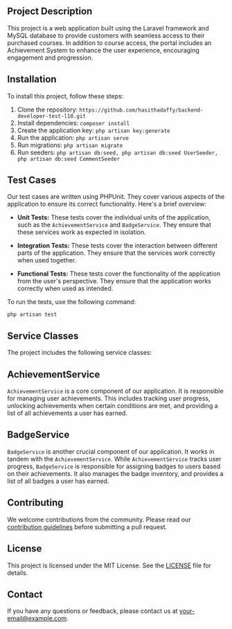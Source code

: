 ## Project Description

This project is a web application built using the Laravel framework and MySQL database to provide customers with seamless access to their purchased courses. In addition to course access, the portal includes an Achievement System to enhance the user experience, encouraging engagement and progression.

## Installation

To install this project, follow these steps:

1. Clone the repository: `https://github.com/hasithadaffy/backend-developer-test-l10.git`
2. Install dependencies: `composer install`
3. Create the application key: `php artisan key:generate`
4. Run the application: `php artisan serve`
5. Run migrations: `php artisan migrate`
6. Run seeders: `php artisan db:seed, php artisan db:seed UserSeeder, php artisan db:seed CommentSeeder`

## Test Cases

Our test cases are written using PHPUnit. They cover various aspects of the application to ensure its correct functionality. Here's a brief overview:

-   **Unit Tests:** These tests cover the individual units of the application, such as the `AchievementService` and `BadgeService`. They ensure that these services work as expected in isolation.

-   **Integration Tests:** These tests cover the interaction between different parts of the application. They ensure that the services work correctly when used together.

-   **Functional Tests:** These tests cover the functionality of the application from the user's perspective. They ensure that the application works correctly when used as intended.

To run the tests, use the following command:

`php artisan test`

## Service Classes

The project includes the following service classes:

## AchievementService

`AchievementService` is a core component of our application. It is responsible for managing user achievements. This includes tracking user progress, unlocking achievements when certain conditions are met, and providing a list of all achievements a user has earned.

## BadgeService

`BadgeService` is another crucial component of our application. It works in tandem with the `AchievementService`. While `AchievementService` tracks user progress, `BadgeService` is responsible for assigning badges to users based on their achievements. It also manages the badge inventory, and provides a list of all badges a user has earned.

## Contributing

We welcome contributions from the community. Please read our [contribution guidelines](https://link-to-your-contribution-guidelines) before submitting a pull request.

## License

This project is licensed under the MIT License. See the [LICENSE](https://link-to-your-license) file for details.

## Contact

If you have any questions or feedback, please contact us at [your-email@example.com](mailto:your-email@example.com).
